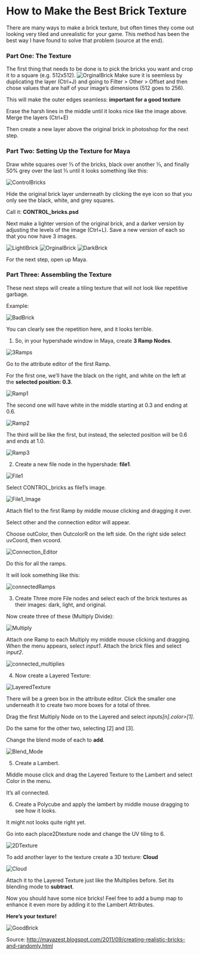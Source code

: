 # How to Make the Best Brick Texture

There are many ways to make a brick texture, but often times they come out looking very tiled and unrealistic for your game. This method has been the best way I have found to solve that problem (source at the end).

### Part One: The Texture

The first thing that needs to be done is to pick the bricks you want and crop it to a square (e.g. 512x512).
![OrginalBrick](images/brick_mid.png)
Make sure it is seemless by duplicating the layer (Ctrl+J) and going to Filter > Other > Offset and then chose values that are half of your image’s dimensions (512 goes to 256).

This will make the outer edges seamless: __important for a good texture__

Erase the harsh lines in the middle until it looks nice like the image above. Merge the layers (Ctrl+E)

Then create a new layer above the original brick in photoshop for the next step.

### Part Two: Setting Up the Texture for Maya

Draw white squares over ⅓ of the bricks, black over another ⅓, and finally 50% grey over the last ⅓ until it looks something like this:

![ControlBricks](images/CONTROL_bricks.png)

Hide the original brick layer underneath by clicking the eye icon so that you only see the black, white, and grey squares. 

Call it: **CONTROL_bricks.psd**

Next make a lighter version of the original brick, and a darker version by adjusting the levels of the image (Ctrl+L). Save a new version of each so that you now have 3 images.

![LightlBrick](images/brick_light.png) ![OrginalBrick](/images/brick_mid.png) ![DarkBrick](/images/brick_dark.png)

For the next step, open up Maya. 

### Part Three: Assembling the Texture

These next steps will create a tiling texture that will not look like repetitive garbage. 

Example: 

 ![BadBrick](images/bad_texture.png)

You can clearly see the repetition here, and it looks terrible.

1. So, in your hypershade window in Maya, create __3 Ramp Nodes__.

![3Ramps](images/Ramps.png)

Go to the attribute editor of the first Ramp.

For the first one, we’ll have the black on the right, and white on the left at the __selected position: 0.3__.

![Ramp1](images/Ramp1.png)

The second one will have white in the middle starting at 0.3 and ending at 0.6.

![Ramp2](images/Ramp2.png)

The third will be like the first, but instead, the selected position will be 0.6 and ends at 1.0.

![Ramp3](images/Ramp3.png)

2.  Create a new file node in the hypershade: **file1**.

![File1](images/File.png)

Select CONTROL_bricks as file1’s image.

![File1_Image](images/image_on_file1.png)

Attach file1 to the first Ramp by middle mouse clicking and dragging it over. 

Select other and the connection editor will appear. 

Choose outColor, then OutcolorR on the left side. On the right side select uvCoord, then vcoord.

![Connection_Editor](images/connection_editor.png)

Do this for all the ramps. 

It will look something like this:

![connectedRamps](images/connected_ramps.png)

3. Create Three more File nodes and select each of the brick textures as their images: dark, light, and original.

Now create three of these (Multiply Divide): 

![Multiply](images/multiply.png)

Attach one Ramp to each Multiply my middle mouse clicking and dragging. When the menu appears, select *input1*. Attach the brick files and select *input2*.

![connected_multiplies](images/multiplies.png)

4. Now create a Layered Texture: 

![LayeredTexture](images/Layered.png)

There will be a green box in the attribute editor. Click the smaller one underneath it to create two more boxes for a total of three.

Drag the first Multiply Node on to the Layered and select *inputs[n].color>[1]*.

Do the same for the other two, selecting [2] and [3].

Change the blend mode of each to __add__.

![Blend_Mode](images/Blend_Mode_Add.png)

5. Create a Lambert.

Middle mouse click and drag the Layered Texture to the Lambert and select Color in the menu.

It’s all connected. 

6. Create a Polycube and apply the lambert by middle mouse dragging to see how it looks. 

It might not looks quite right yet. 

Go into each place2Dtexture node and change the UV tiling to 6.

![2DTexture](images/2DTextureNode.png)

To add another layer to the texture create a 3D texture: __Cloud__

![Cloud](images/cloud.png)

Attach it to the Layered Texture just like the Multiplies before. Set its blending mode to __subtract__. 

Now you should have some nice bricks! Feel free to add a bump map to enhance it even more by adding it to the Lambert Attributes.

**Here’s your texture!**

![GoodBrick](images/finished.png)

Source: http://mayazest.blogspot.com/2011/09/creating-realistic-bricks-and-randomly.html
